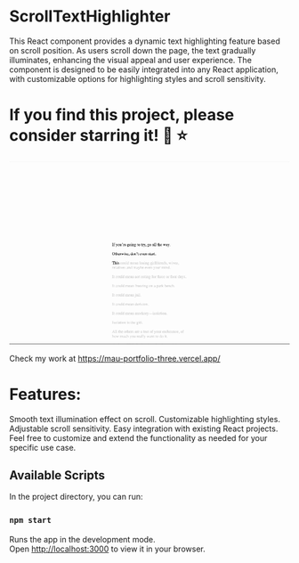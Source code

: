 # ScrollTextHighlighter

This React component provides a dynamic text highlighting feature based on scroll position. As users scroll down the page, the text gradually illuminates, enhancing the visual appeal and user experience. The component is designed to be easily integrated into any React application, with customizable options for highlighting styles and scroll sensitivity.

# If you find this project, please consider starring it! :fork_and_knife: :star:

![Example](./public/use-demo.gif)

Check my work at https://mau-portfolio-three.vercel.app/

# Features:
Smooth text illumination effect on scroll.
Customizable highlighting styles.
Adjustable scroll sensitivity.
Easy integration with existing React projects.
Feel free to customize and extend the functionality as needed for your specific use case.

## Available Scripts

In the project directory, you can run:

### `npm start`

Runs the app in the development mode.\
Open [http://localhost:3000](http://localhost:3000) to view it in your browser.




